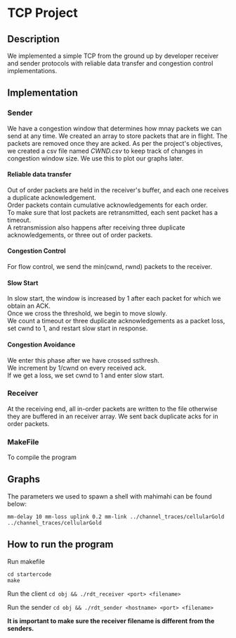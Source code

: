 # TCP Project

## Description

We implemented a simple TCP from the ground up by developer receiver and sender protocols with reliable data transfer and congestion control implementations.

## Implementation

### Sender

We have a congestion window that determines how mnay packets we can send at any time.
We created an array to store packets that are in flight. The packets are removed once they are acked. As per the project's objectives, we created a csv file named _CWND.csv_ to keep track of changes in congestion window size. We use this to plot our graphs later.

#### Reliable data transfer

Out of order packets are held in the receiver's buffer, and each one receives a duplicate acknowledgement.<br>
Order packets contain cumulative acknowledgements for each order.<br>
To make sure that lost packets are retransmitted, each sent packet has a timeout.<br>
A retransmission also happens after receiving three duplicate acknowledgements, or three out of order packets.<br>

#### Congestion Control

For flow control, we send the min(cwnd, rwnd) packets to the receiver.

#### Slow Start

In slow start, the window is increased by 1 after each packet for which we obtain an ACK.<br>
Once we cross the threshold, we begin to move slowly.<br>
We count a timeout or three duplicate acknowledgements as a packet loss, set cwnd to 1, and restart slow start in response.<br>

#### Congestion Avoidance

We enter this phase after we have crossed ssthresh.<br/>
We increment by 1/cwnd on every received ack.<br/>
If we get a loss, we set cwnd to 1 and enter slow start.

### Receiver

At the receiving end, all in-order packets are written to the file otherwise they are buffered in an receiver array. We sent back duplicate acks for in order packets.

### MakeFile

To compile the program

## Graphs

The parameters we used to spawn a shell with mahimahi can be found below:

```
mm-delay 10 mm-loss uplink 0.2 mm-link ../channel_traces/cellularGold ../channel_traces/cellularGold
```

## How to run the program

Run makefile

```
cd startercode
make
```

Run the client
`cd obj && ./rdt_receiver <port> <filename>`

Run the sender
`cd obj && ./rdt_sender <hostname> <port> <filename>`

**It is important to make sure the receiver filename is different from the senders.**
